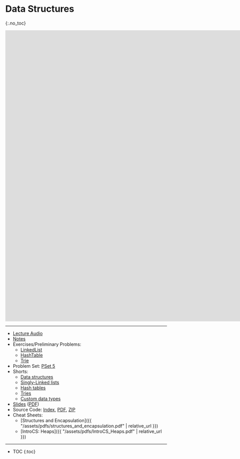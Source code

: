 # Data Structures
{:.no_toc}

<iframe width="1680" height="909" src="https://www.youtube.com/embed/4IrUAqYKjIA" frameborder="0" allow="accelerometer; autoplay; encrypted-media; gyroscope; picture-in-picture" allowfullscreen></iframe>

***

* [Lecture Audio](https://cdn.cs50.net/2019/fall/lectures/5/lecture5.mp3.download)
* [Notes](https://cs50.harvard.edu/x/2020/notes/5/)
* Exercises/Preliminary Problems:
  * [LinkedList](https://lab.cs50.io/fau-is/IntroCS/Pset4/LinkedList/)
  * [HashTable](https://lab.cs50.io/fau-is/IntroCS/Pset4/HashTable/)
  * [Trie](https://lab.cs50.io/fau-is/IntroCS/Pset4/Trie/)
* Problem Set: [PSet 5](https://cs50.harvard.edu/x/2020/psets/5/)
* Shorts:
  * [Data structures](https://www.youtube.com/watch?v=Ryz5KK5G8Sc)
  * [Singly-Linked lists](https://www.youtube.com/watch?v=zQI3FyWm144)
  * [Hash tables](https://www.youtube.com/watch?v=a97eCq6EN88)
  * [Tries](https://www.youtube.com/watch?v=MTxh0kx1Vvs)
  * [Custom data types](https://www.youtube.com/watch?v=crxfzK3Oc9M)
* [Slides](https://docs.google.com/presentation/d/1KMzq3bLe7g_O4JVYZ0lxuxHjShnIk54beO84-chYTig/edit?usp=sharing) ([PDF](https://cdn.cs50.net/2019/fall/lectures/5/lecture5.pdf))
* Source Code: [Index](https://cdn.cs50.net/2019/fall/lectures/5/src5/), [PDF](https://cdn.cs50.net/2019/fall/lectures/5/src5.pdf), [ZIP](https://cdn.cs50.net/2019/fall/lectures/5/src5.zip)
* Cheat Sheets:
  * [Structures and Encapsulation]({{ "/assets/pdfs/structures_and_encapsulation.pdf" | relative_url }})
  * [IntroCS: Heaps]({{ "/assets/pdfs/IntroCS_Heaps.pdf" | relative_url }})

***

* TOC
{:toc}
